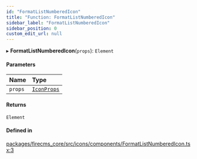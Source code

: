 ```yaml
---
id: "FormatListNumberedIcon"
title: "Function: FormatListNumberedIcon"
sidebar_label: "FormatListNumberedIcon"
sidebar_position: 0
custom_edit_url: null
---
```


▸ **FormatListNumberedIcon**(`props`): `Element`

#### Parameters

| Name | Type |
| :------ | :------ |
| `props` | [`IconProps`](../types/IconProps.md) |

#### Returns

`Element`

#### Defined in

[packages/firecms_core/src/icons/components/FormatListNumberedIcon.tsx:3](https://github.com/FireCMSco/firecms/blob/d45f3739/packages/firecms_core/src/icons/components/FormatListNumberedIcon.tsx#L3)
